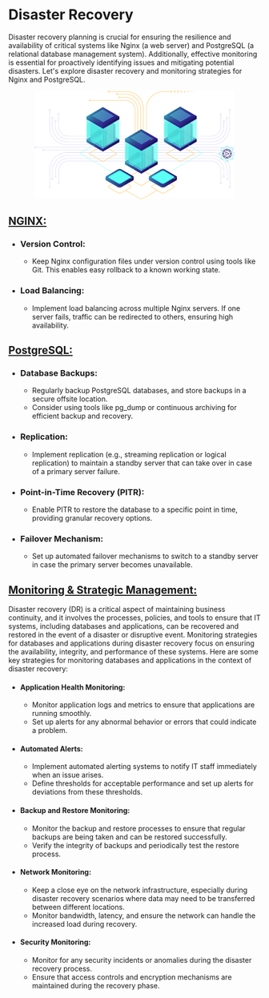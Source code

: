 # Disaster Recovery

Disaster recovery planning is crucial for ensuring the resilience and availability of critical systems like Nginx (a web server) and PostgreSQL (a relational database management system). Additionally, effective monitoring is essential for proactively identifying issues and mitigating potential disasters. Let's explore disaster recovery and monitoring strategies for Nginx and PostgreSQL.

<p align="center"> <img  width=400 src="./assets/it-diasaster.png"> </p>


## <a href="./nginx/">NGINX:</a>

- ### Version Control:
  - Keep Nginx configuration files under version control using tools like Git. This enables easy rollback to a known working state.

- ### Load Balancing:
  - Implement load balancing across multiple Nginx servers. If one server fails, traffic can be redirected to others, ensuring high availability.

## <a href="./postgresql/">PostgreSQL:</a>

- ### Database Backups:
  - Regularly backup PostgreSQL databases, and store backups in a secure offsite location.
  - Consider using tools like pg_dump or continuous archiving for efficient backup and recovery.

- ### Replication:
  - Implement replication (e.g., streaming replication or logical replication) to maintain a standby server that can take over in case of a primary server failure.

- ### Point-in-Time Recovery (PITR):
  - Enable PITR to restore the database to a specific point in time, providing granular recovery options.

- ### Failover Mechanism:
  - Set up automated failover mechanisms to switch to a standby server in case the primary server becomes unavailable.

## <a href="./monitoring/">Monitoring & Strategic Management:</a>

Disaster recovery (DR) is a critical aspect of maintaining business continuity, and it involves the processes, policies, and tools to ensure that IT systems, including databases and applications, can be recovered and restored in the event of a disaster or disruptive event. Monitoring strategies for databases and applications during disaster recovery focus on ensuring the availability, integrity, and performance of these systems. Here are some key strategies for monitoring databases and applications in the context of disaster recovery:

- #### Application Health Monitoring:
  - Monitor application logs and metrics to ensure that applications are running smoothly.
  - Set up alerts for any abnormal behavior or errors that could indicate a problem.

- #### Automated Alerts:
  - Implement automated alerting systems to notify IT staff immediately when an issue arises.
  - Define thresholds for acceptable performance and set up alerts for deviations from these thresholds.

- #### Backup and Restore Monitoring:
  - Monitor the backup and restore processes to ensure that regular backups are being taken and can be restored successfully.
  - Verify the integrity of backups and periodically test the restore process.

- #### Network Monitoring:
  - Keep a close eye on the network infrastructure, especially during disaster recovery scenarios where data may need to be transferred between different locations.
  - Monitor bandwidth, latency, and ensure the network can handle the increased load during recovery.

- #### Security Monitoring:
  - Monitor for any security incidents or anomalies during the disaster recovery process.
  - Ensure that access controls and encryption mechanisms are maintained during the recovery phase.

